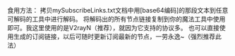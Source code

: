 食用方法：
拷贝mySubscribeLinks.txt文档中用[base64编码]的那段文本到任意可解码的工具中进行解码。 
将解码出的所有节点链接复制到你的魔法工具中使用即可。我这里使用的是V2rayN（推荐），就因为它支持的协议多。
也可以直接使用生成的订阅链接，以后可随时更新订阅最新的节点，一劳永逸~（强烈推荐此法）

